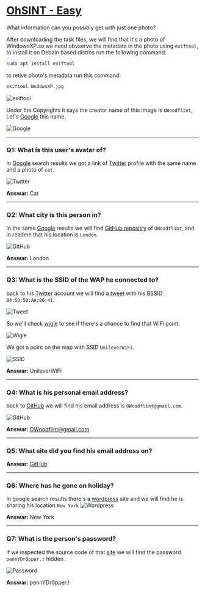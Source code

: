 # [OhSINT - Easy][1]
What information can you possibly get with just one photo?

After downloading the task files, we will find that it's a photo of WindowsXP.so we need obvserve the metadata in the photo using `exiftool`, to install it on Debain based distros run the following command:

```bash
sudo apt install exiftool
```

to retive photo's metadata run this command:

```bash
exiftool WndowsXP.jpg
```

![exiftool](/TryHackMe/Challenges/OhSINT/assets/Exiftool.png)

Under the Copyrights it says the creator name of this image is `OWoodflint`, Let's [Google](https://www.google.com/search?q=OWoodflint) this name.

![Google](/TryHackMe/Challenges/OhSINT/assets/GoogleSearch.png)

<hr>

### Q1: What is this user's avatar of?
In [Google](https://www.google.com/search?q=OWoodflint) search results we got a link of [Twitter](https://twitter.com/OWoodflint) profile with the same name and a photo of `cat`.

![Twitter](/TryHackMe/Challenges/OhSINT/assets/Twitter.png) <br>

**Answar:** Cat

<hr>

### Q2: What city is this person in?
In the same [Google](https://www.google.com/search?q=OWoodflint) results we will find [GitHub repositry](https://github.com/OWoodfl1nt/people_finder) of `OWoodfl1nt`, and in readme that his location is `London`.

![GitHub](/TryHackMe/Challenges/OhSINT/assets/GithubRepo.png) <br>

**Answar:** London

<hr>

### Q3: What is the SSID of the WAP he connected to?
back to his [Twitter](https://twitter.com/OWoodflint) account we will find a [tweet](https://twitter.com/OWoodflint/status/1102220421091463168) with his BSSID `B4:5D:50:AA:86:41`.

![Tweet](/TryHackMe/Challenges/OhSINT/assets/Tweet.png) <br>

So we'll check [wigle](https://wigle.net/) to see if there's a chance to find that WiFi point.

![Wigle](/TryHackMe/Challenges/OhSINT/assets/Wigle.png) <br>

We got a point on the map with SSID `UnileverWiFi`.

![SSID](/TryHackMe/Challenges/OhSINT/assets/SSID.png) <br>

**Answar:** UnileverWiFi

<hr>

### Q4: What is his personal email address?
back to [GitHub](https://github.com/OWoodfl1nt/people_finder) we will find his email address is `OWoodflint@gmail.com`.

![GitHub](/TryHackMe/Challenges/OhSINT/assets/GithubRepo.png) <br>

**Answar:** OWoodflint@gmail.com

<hr>

### Q5: What site did you find his email address on?
**Answar:** [GitHub](https://github.com/OWoodfl1nt/people_finder)

<hr>

### Q6: Where has he gone on holiday?
In google search results there's a [wordpress](https://oliverwoodflint.wordpress.com/author/owoodflint/) site and we will find he is sharing his location `New York`
![Wordpress](/TryHackMe/Challenges/OhSINT/assets/Wordpress.png) <br>

**Answar:** New York

<hr>

### Q7: What is the person's password?
if we inspected the source code of that [site](https://oliverwoodflint.wordpress.com/author/owoodflint/) we will find the password `pennYDr0pper.!` hidden .

![Password](/TryHackMe/Challenges/OhSINT/assets/Password.png) <br>

**Answar:** pennYDr0pper.!

[1]: https://tryhackme.com/room/ohsint
